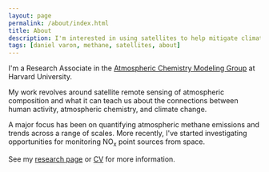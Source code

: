 ```yaml
---
layout: page
permalink: /about/index.html
title: About
description: I'm interested in using satellites to help mitigate climate change and air pollution.
tags: [daniel varon, methane, satellites, about]
---
```


I'm a Research Associate in the <a href="http://acmg.seas.harvard.edu/" target="_blank">Atmospheric Chemistry Modeling Group</a> at Harvard University. 

My work revolves around satellite remote sensing of atmospheric composition and what it can teach us about the connections between human activity, atmospheric chemistry, and climate change. 

A major focus has been on quantifying atmospheric methane emissions and trends across a range of scales. More recently, I've started investigating opportunities for monitoring NO<sub>x</sub> point sources from space. 

See my <a href="{{ site.url }}/research">research page</a> or <a href="{{ site.url }}/daniel_varon_cv.pdf" target="_blank">CV</a> for more information.

<a href="https://scholar.google.com/citations?user=9rXfafMAAAAJ&hl=en&oi=ao"
   class="social-icon si-rounded si-small si-googlescholar" target="_blank">
   <i class="ai ai-google-scholar-square ai-3x" style="font-size:32px"></i></a>
<a href="https://github.com/djvaron" 
   class="social-icon si-rounded si-small si-github" target="_blank">
   <i class="fa fa-github" aria-hidden="true" style="font-size:32px"></i></a>
<a href="https://orcid.org/0000-0002-3207-5731" class="social-icon si-rounded si-small si-orcid"
          target="_blank">
          <i class="ai ai-orcid ai-3x" style="font-size:32px"></i></a>
<a href="https://www.linkedin.com/in/daniel-varon-051b9914b/"
   class="social-icon si-rounded si-small si-linkedin" target="_blank">
   <i class="fa fa-linkedin-square" style="font-size:32px"></i></a>